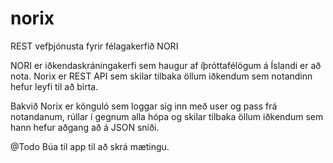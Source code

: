 # norix
REST vefþjónusta fyrir félagakerfið NORI

NORI er iðkendaskráningakerfi sem haugur af íþróttafélögum á Íslandi er að nota. Norix er REST API sem skilar tilbaka öllum iðkendum sem notandinn hefur leyfi til að birta.

Bakvið Norix er könguló sem loggar sig inn með user og pass frá notandanum, rúllar í gegnum alla hópa og skilar tilbaka öllum iðkendum sem hann hefur aðgang að á JSON sniði.

@Todo
Búa til app til að skrá mætingu.

